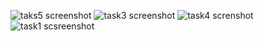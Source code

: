 ![taks5 screenshot](https://github.com/PratikPachaghare/Assingmentt7/assets/147168944/ee4d29d4-011b-4442-9875-61ec8b740c78)
![task3 screenshot](https://github.com/PratikPachaghare/Assingmentt7/assets/147168944/c9e40335-17b9-46f0-b347-0cb5ac40782f)
![task4 screnshot](https://github.com/PratikPachaghare/Assingmentt7/assets/147168944/c89cf12b-dac2-4b14-982a-dbd29ec8ecd3)
![task1 scsreenshot](https://github.com/PratikPachaghare/Assingmentt7/assets/147168944/85ef42c0-1019-4840-b411-d69a28001f64)
